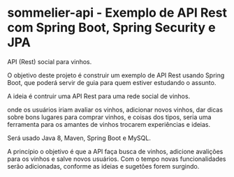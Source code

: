 # sommelier-api - Exemplo de API Rest com Spring Boot, Spring Security e JPA

API (Rest)  social para vinhos.

O objetivo deste projeto é construir um exemplo de API Rest usando Spring Boot, que poderá servir de guia para quem estiver estudando o assunto.

A ideia é contruir uma  API Rest para uma rede social de vinhos.

onde os usuários iriam avaliar os vinhos, adicionar novos vinhos, dar dicas sobre bons lugares para comprar vinhos, e coisas dos tipos, seria uma ferramenta para os amantes de vinhos trocarem experiências e ideias.

Será usado Java 8, Maven, Spring Boot e MySQL.

A princípio o objetivo é que a API faça busca de vinhos, adicione avalições para os vinhos e salve novos usuários. Com o tempo novas funcionalidades serão adicionadas, conforme as ideias e sugetões forem surgindo.
